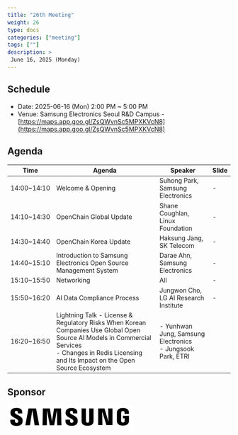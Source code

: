 ```yaml
---
title: "26th Meeting"
weight: 26
type: docs
categories: ["meeting"]
tags: [""]
description: >
 June 16, 2025 (Monday)
---
```


## Schedule

* Date: 2025-06-16 (Mon) 2:00 PM ~ 5:00 PM
* Venue: Samsung Electronics Seoul R&D Campus - [https://maps.app.goo.gl/ZsQWvnSc5MPXKVcN8](https://maps.app.goo.gl/ZsQWvnSc5MPXKVcN8)

## Agenda

| Time         | Agenda                                                                 | Speaker                                      | Slide |
|--------------|-----------------------------------------------------------------------|----------------------------------------------|-------|
| 14:00~14:10  | Welcome & Opening                                                     | Suhong Park, Samsung Electronics             | -     |
| 14:10~14:30  | OpenChain Global Update                                               | Shane Coughlan, Linux Foundation             | -     |
| 14:30~14:40  | OpenChain Korea Update                                                | Haksung Jang, SK Telecom                    | -     |
| 14:40~15:10  | Introduction to Samsung Electronics Open Source Management System     | Darae Ahn, Samsung Electronics               | -     |
| 15:10~15:50  | Networking                                                           | All                                          | -     |
| 15:50~16:20  | AI Data Compliance Process                                            | Jungwon Cho, LG AI Research Institute        | -     |
| 16:20~16:50  | Lightning Talk  - License & Regulatory Risks When Korean Companies Use Global Open Source AI Models in Commercial Services<br> - Changes in Redis Licensing and Its Impact on the Open Source Ecosystem |  - Yunhwan Jung, Samsung Electronics<br>  - Jungsook Park, ETRI |       |

## Sponsor

![](../../../images/content/about/logo/samsung.png)